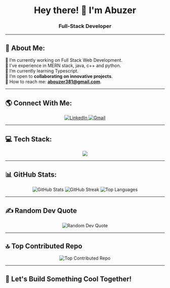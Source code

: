 <h1 align="center">Hey there! 👋 I'm Abuzer</h1>
<h3 align="center">Full-Stack Developer</h3>

---

##  🚀  About Me:
🔭 I’m currently working on Full Stack Web Development.<br> 🎯 I've experience in MERN stack, java, c++ and python. <br>🌱 I’m currently learning Typescript.<br>🐞 I’m open to **collaborating on innovative projects**.<br> 📩 How to reach me: **abouzer381@gmail.com**.

---

## 🌎 Connect With Me:
<p align="center"> 
  <a href="https://www.linkedin.com/in/abuzerzia" target="_blank"> 
    <img src="https://img.shields.io/badge/LinkedIn-%230077B5.svg?style=for-the-badge&logo=linkedin&logoColor=white" alt="LinkedIn" /> 
  </a> 
  
  <a href="mailto:abouzer381@gmail.com" target="_blank"> 
    <img src="https://img.shields.io/badge/Gmail-D14836?style=for-the-badge&logo=gmail&logoColor=white" alt="Gmail" />
  </a>
</p>

---

## 💻 Tech Stack:

<p align="center">
  <img src="https://skillicons.dev/icons?i=js,typescript,react,nodejs,express,mongodb,postgres,prisma,css,tailwindcss,netlify,aws,vercel,docker,python,java,cpp,git,linux" />
</p>

---

## 📊 GitHub Stats:
<p align="center">
   <img src="https://github-readme-stats.vercel.app/api?username=abuzerexe&show_icons=true&theme=radical&include_all_commits=true&count_private=true" alt="GitHub Stats" />
  <img src="https://github-readme-streak-stats.herokuapp.com/?user=abuzerexe&theme=radical" alt="GitHub Streak" />
  <img src="https://github-readme-stats.vercel.app/api/top-langs/?username=abuzerexe&layout=compact&theme=radical&include_all_commits=true&count_private=true" alt="Top Languages" />
</p>

---

## ✍️ Random Dev Quote
<p align="center">
  <img src="https://quotes-github-readme.vercel.app/api?type=horizontal&theme=radical" alt="Random Dev Quote" />
</p>

---

## 🔝 Top Contributed Repo
<p align="center">
  <img src="https://github-contributor-stats.vercel.app/api?username=abuzerexe&limit=5&theme=radical&combine_all_yearly_contributions=true" alt="Top Contributed Repo" />
</p>

---
## 🚀 Let's Build Something Cool Together!

